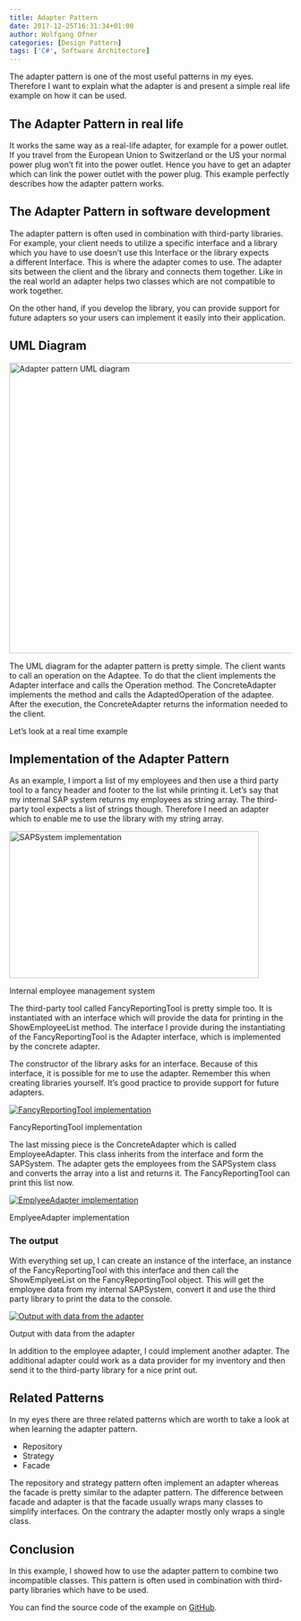 ```yaml
---
title: Adapter Pattern
date: 2017-12-25T16:31:34+01:00
author: Wolfgang Ofner
categories: [Design Pattern]
tags: ['C#', Software Architecture]
---
```

The adapter pattern is one of the most useful patterns in my eyes. Therefore I want to explain what the adapter is and present a simple real life example on how it can be used.

## The Adapter Pattern in real life

It works the same way as a real-life adapter, for example for a power outlet. If you travel from the European Union to Switzerland or the US your normal power plug won&#8217;t fit into the power outlet. Hence you have to get an adapter which can link the power outlet with the power plug. This example perfectly describes how the adapter pattern works.

## The Adapter Pattern in software development

The adapter pattern is often used in combination with third-party libraries. For example, your client needs to utilize a specific interface and a library which you have to use doesn’t use this Interface or the library expects a different Interface. This is where the adapter comes to use. The adapter sits between the client and the library and connects them together. Like in the real world an adapter helps two classes which are not compatible to work together.

On the other hand, if you develop the library, you can provide support for future adapters so your users can implement it easily into their application.

## UML Diagram

[<img loading="lazy" class="aligncenter wp-image-494" src="/assets/img/posts/2017/12/Adapter-pattern-UML-diagram.jpg" alt="Adapter pattern UML diagram" width="700" height="518" />](/assets/img/posts/2017/12/Adapter-pattern-UML-diagram.jpg)

The UML diagram for the adapter pattern is pretty simple. The client wants to call an operation on the Adaptee. To do that the client implements the Adapter interface and calls the Operation method. The ConcreteAdapter implements the method and calls the AdaptedOperation of the adaptee. After the execution, the ConcreteAdapter returns the information needed to the client.

Let&#8217;s look at a real time example

## Implementation of the Adapter Pattern

As an example, I import a list of my employees and then use a third party tool to a fancy header and footer to the list while printing it. Let&#8217;s say that my internal SAP system returns my employees as string array. The third-party tool expects a list of strings though. Therefore I need an adapter which to enable me to use the library with my string array.

<div class="col-12 col-sm-10 aligncenter">
  <a href="/assets/img/posts/2017/12/SAP.png"><img loading="lazy" src="/assets/img/posts/2017/12/SAP.png" alt="SAPSystem implementation" width="445" height="262"  /></a>
  
  <p>
    Internal employee management system
  </p>
</div>

The third-party tool called FancyReportingTool is pretty simple too. It is instantiated with an interface which will provide the data for printing in the ShowEmployeeList method. The interface I provide during the instantiating of the FancyReportingTool is the Adapter interface, which is implemented by the concrete adapter.

The constructor of the library asks for an interface. Because of this interface, it is possible for me to use the adapter. Remember this when creating libraries yourself. It&#8217;s good practice to provide support for future adapters.

<div class="col-12 col-sm-10 aligncenter">
  <a href="/assets/img/posts/2017/12/FancyReportingTool.png"><img loading="lazy" src="/assets/img/posts/2017/12/FancyReportingTool.png" alt="FancyReportingTool implementation" /></a>
  
  <p>
    FancyReportingTool implementation
  </p>
</div>

The last missing piece is the ConcreteAdapter which is called EmployeeAdapter. This class inherits from the interface and form the SAPSystem. The adapter gets the employees from the SAPSystem class and converts the array into a list and returns it. The FancyReportingTool can print this list now.

<div class="col-12 col-sm-10 aligncenter">
  <a href="/assets/img/posts/2017/12/EmplyeeAdapter.png"><img loading="lazy" src="/assets/img/posts/2017/12/EmplyeeAdapter.png" alt="EmplyeeAdapter implementation" /></a>
  
  <p>
    EmplyeeAdapter implementation
  </p>
</div>

### The output

With everything set up, I can create an instance of the interface, an instance of the FancyReportingTool with this interface and then call the ShowEmplyeeList on the FancyReportingTool object. This will get the employee data from my internal SAPSystem, convert it and use the third party library to print the data to the console.

<div class="col-12 col-sm-10 aligncenter">
  <a href="/assets/img/posts/2017/12/Output.png"><img loading="lazy" src="/assets/img/posts/2017/12/Output.png" alt="Output with data from the adapter" /></a>
  
  <p>
    Output with data from the adapter
  </p>
</div>

In addition to the employee adapter, I could implement another adapter. The additional adapter could work as a data provider for my inventory and then send it to the third-party library for a nice print out.

## Related Patterns

In my eyes there are three related patterns which are worth to take a look at when learning the adapter pattern.

  * Repository
  * Strategy
  * Facade

The repository and strategy pattern often implement an adapter whereas the facade is pretty similar to the adapter pattern. The difference between facade and adapter is that the facade usually wraps many classes to simplify interfaces. On the contrary the adapter mostly only wraps a single class.

## Conclusion

In this example, I showed how to use the adapter pattern to combine two incompatible classes. This pattern is often used in combination with third-party libraries which have to be used.

You can find the source code of the example on <a href="https://github.com/WolfgangOfner/AdapterPattern" target="_blank" rel="noopener">GitHub</a>.